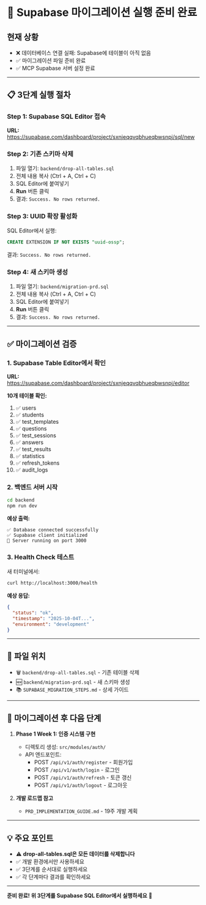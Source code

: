 # 🚀 Supabase 마이그레이션 실행 준비 완료

## 현재 상황
- ❌ 데이터베이스 연결 실패: Supabase에 테이블이 아직 없음
- ✅ 마이그레이션 파일 준비 완료
- ✅ MCP Supabase 서버 설정 완료

---

## 📋 3단계 실행 절차

### Step 1: Supabase SQL Editor 접속

**URL:** https://supabase.com/dashboard/project/sxnjeqqvqbhueqbwsnpj/sql/new

### Step 2: 기존 스키마 삭제

1. 파일 열기: `backend/drop-all-tables.sql`
2. 전체 내용 복사 (Ctrl + A, Ctrl + C)
3. SQL Editor에 붙여넣기
4. **Run** 버튼 클릭
5. 결과: `Success. No rows returned.`

### Step 3: UUID 확장 활성화

SQL Editor에서 실행:
```sql
CREATE EXTENSION IF NOT EXISTS "uuid-ossp";
```

결과: `Success. No rows returned.`

### Step 4: 새 스키마 생성

1. 파일 열기: `backend/migration-prd.sql`
2. 전체 내용 복사 (Ctrl + A, Ctrl + C)
3. SQL Editor에 붙여넣기
4. **Run** 버튼 클릭
5. 결과: `Success. No rows returned.`

---

## ✅ 마이그레이션 검증

### 1. Supabase Table Editor에서 확인

**URL:** https://supabase.com/dashboard/project/sxnjeqqvqbhueqbwsnpj/editor

**10개 테이블 확인:**
1. ✅ users
2. ✅ students
3. ✅ test_templates
4. ✅ questions
5. ✅ test_sessions
6. ✅ answers
7. ✅ test_results
8. ✅ statistics
9. ✅ refresh_tokens
10. ✅ audit_logs

### 2. 백엔드 서버 시작

```bash
cd backend
npm run dev
```

**예상 출력:**
```
✅ Database connected successfully
✅ Supabase client initialized
🚀 Server running on port 3000
```

### 3. Health Check 테스트

새 터미널에서:
```bash
curl http://localhost:3000/health
```

**예상 응답:**
```json
{
  "status": "ok",
  "timestamp": "2025-10-04T...",
  "environment": "development"
}
```

---

## 📁 파일 위치

- 🗑️ `backend/drop-all-tables.sql` - 기존 테이블 삭제
- 🆕 `backend/migration-prd.sql` - 새 스키마 생성
- 📚 `SUPABASE_MIGRATION_STEPS.md` - 상세 가이드

---

## 🎯 마이그레이션 후 다음 단계

1. **Phase 1 Week 1: 인증 시스템 구현**
   - 디렉토리 생성: `src/modules/auth/`
   - API 엔드포인트:
     - POST `/api/v1/auth/register` - 회원가입
     - POST `/api/v1/auth/login` - 로그인
     - POST `/api/v1/auth/refresh` - 토큰 갱신
     - POST `/api/v1/auth/logout` - 로그아웃

2. **개발 로드맵 참고**
   - `PRD_IMPLEMENTATION_GUIDE.md` - 19주 개발 계획

---

## 💡 주요 포인트

- ⚠️ **drop-all-tables.sql은 모든 데이터를 삭제합니다**
- ✅ 개발 환경에서만 사용하세요
- ✅ 3단계를 순서대로 실행하세요
- ✅ 각 단계마다 결과를 확인하세요

---

**준비 완료! 위 3단계를 Supabase SQL Editor에서 실행하세요** 🎉
